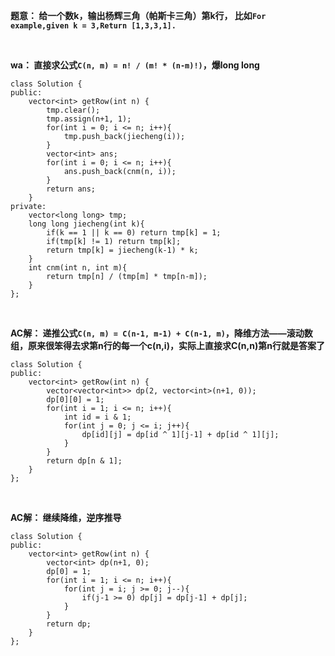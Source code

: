 **题意： 给一个数k，输出杨辉三角（帕斯卡三角）第k行， 比如`For example,given k = 3,Return [1,3,3,1].`**

<br/>

**wa： 直接求公式`C(n, m) = n! / (m! * (n-m)!)`，爆long long**

```
class Solution {
public:
    vector<int> getRow(int n) {
        tmp.clear();
        tmp.assign(n+1, 1);
        for(int i = 0; i <= n; i++){
            tmp.push_back(jiecheng(i));
        }
        vector<int> ans;
        for(int i = 0; i <= n; i++){
            ans.push_back(cnm(n, i));
        }
        return ans;
    }
private: 
    vector<long long> tmp;
    long long jiecheng(int k){
        if(k == 1 || k == 0) return tmp[k] = 1;
        if(tmp[k] != 1) return tmp[k];
        return tmp[k] = jiecheng(k-1) * k;
    }
    int cnm(int n, int m){
        return tmp[n] / (tmp[m] * tmp[n-m]);
    }
};
```

<br/>

**AC解： 递推公式`C(n, m) = C(n-1, m-1) + C(n-1, m)`，降维方法——滚动数组，原来很笨得去求第n行的每一个c(n,i)，实际上直接求C(n,n)第n行就是答案了**

```
class Solution {
public:
    vector<int> getRow(int n) {
        vector<vector<int>> dp(2, vector<int>(n+1, 0));
        dp[0][0] = 1;
        for(int i = 1; i <= n; i++){
            int id = i & 1;
            for(int j = 0; j <= i; j++){
                dp[id][j] = dp[id ^ 1][j-1] + dp[id ^ 1][j];
            }
        }
        return dp[n & 1];
    }
};
```

<br/>

**AC解： 继续降维，逆序推导**

```
class Solution {
public:
    vector<int> getRow(int n) {
        vector<int> dp(n+1, 0);
        dp[0] = 1;
        for(int i = 1; i <= n; i++){
            for(int j = i; j >= 0; j--){
                if(j-1 >= 0) dp[j] = dp[j-1] + dp[j];
            }
        }
        return dp;
    }
};
```